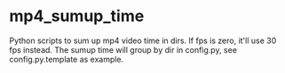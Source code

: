 # mp4_sumup_time

Python scripts to sum up mp4 video time in dirs. If fps is zero, it'll use 30 fps instead. The sumup time will group by dir in config.py, see config.py.template as example.
